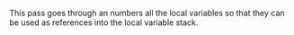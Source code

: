 This pass goes through an numbers all the local variables so that they can be
used as references into the local variable stack.
